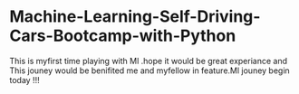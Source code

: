 # Machine-Learning-Self-Driving-Cars-Bootcamp-with-Python
This is myfirst time playing with Ml .hope it would be great experiance and This jouney would be benifited me and myfellow in feature.Ml jouney begin today !!!

